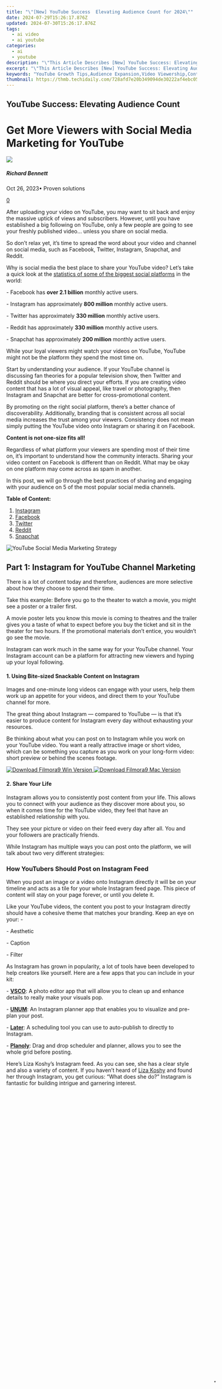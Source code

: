 ```yaml
---
title: "\"[New] YouTube Success  Elevating Audience Count for 2024\""
date: 2024-07-29T15:26:17.876Z
updated: 2024-07-30T15:26:17.876Z
tags:
  - ai video
  - ai youtube
categories:
  - ai
  - youtube
description: "\"This Article Describes [New] YouTube Success: Elevating Audience Count for 2024\""
excerpt: "\"This Article Describes [New] YouTube Success: Elevating Audience Count for 2024\""
keywords: "YouTube Growth Tips,Audience Expansion,Video Viewership,Content Marketing,Engagement Strategies,Subscriber Increase,Online Popularity Boost"
thumbnail: https://thmb.techidaily.com/728afd7e20b349094de30222af4ebc05eabd7a8ee2169bafa3b138dd4f9cdab2.jpg
---
```


## YouTube Success: Elevating Audience Count

# Get More Viewers with Social Media Marketing for YouTube

![](https://images.wondershare.com/filmora/article-images/richard-bennett.jpg)

##### Richard Bennett

 Oct 26, 2023• Proven solutions

[0](#commentsBoxSeoTemplate)

After uploading your video on YouTube, you may want to sit back and enjoy the massive uptick of views and subscribers. However, until you have established a big following on YouTube, only a few people are going to see your freshly published video… unless you share on social media.

So don’t relax yet, it’s time to spread the word about your video and channel on social media, such as Facebook, Twitter, Instagram, Snapchat, and Reddit.

Why is social media the best place to share your YouTube video? Let’s take a quick look at the [statistics of some of the biggest social platforms](https://www.dreamgrow.com/top-15-most-popular-social-networking-sites/) in the world:

\- Facebook has **over 2.1 billion** monthly active users.

\- Instagram has approximately **800 million** monthly active users.

\- Twitter has approximately **330 million** monthly active users.

\- Reddit has approximately **330 million** monthly active users.

\- Snapchat has approximately **200 million** monthly active users.

While your loyal viewers might watch your videos on YouTube, YouTube might not be the platform they spend the most time on.

Start by understanding your audience. If your YouTube channel is discussing fan theories for a popular television show, then Twitter and Reddit should be where you direct your efforts. If you are creating video content that has a lot of visual appeal, like travel or photography, then Instagram and Snapchat are better for cross-promotional content.

By promoting on the right social platform, there’s a better chance of discoverability. Additionally, branding that is consistent across all social media increases the trust among your viewers. Consistency does not mean simply putting the YouTube video onto Instagram or sharing it on Facebook.

**Content is not one-size fits all!**

Regardless of what platform your viewers are spending most of their time on, it’s important to understand how the community interacts. Sharing your video content on Facebook is different than on Reddit. What may be okay on one platform may come across as spam in another.

In this post, we will go through the best practices of sharing and engaging with your audience on 5 of the most popular social media channels.

**Table of Content:**

1. [Instagram](#Instagram)
2. [Facebook](#Facebook)
3. [Twitter](#Twitter)
4. [Reddit](#Reddit)
5. [Snapchat](#Snapchat)

![YouTube Social Media Marketing Strategy](https://images.wondershare.com/filmora/article-images/social-media-marketing-tips-for-youtuber.jpg)

## Part 1: Instagram for YouTube Channel Marketing

There is a lot of content today and therefore, audiences are more selective about how they choose to spend their time.

Take this example: Before you go to the theater to watch a movie, you might see a poster or a trailer first.

A movie poster lets you know this movie is coming to theatres and the trailer gives you a taste of what to expect before you buy the ticket and sit in the theater for two hours. If the promotional materials don’t entice, you wouldn’t go see the movie.

Instagram can work much in the same way for your YouTube channel. Your Instagram account can be a platform for attracting new viewers and hyping up your loyal following.

#### 1. Using Bite-sized Snackable Content on Instagram

Images and one-minute long videos can engage with your users, help them work up an appetite for your videos, and direct them to your YouTube channel for more.

The great thing about Instagram — compared to YouTube — is that it’s easier to produce content for Instagram every day without exhausting your resources.

Be thinking about what you can post on to Instagram while you work on your YouTube video. You want a really attractive image or short video, which can be something you capture as you work on your long-form video: short preview or behind the scenes footage.

[![Download Filmora9 Win Version](https://images.wondershare.com/filmora/guide/download-btn-win.jpg) ](https://tools.techidaily.com/wondershare/filmora/download/) [![Download Filmora9 Mac Version](https://images.wondershare.com/filmora/guide/download-btn-mac.jpg) ](https://tools.techidaily.com/wondershare/filmora/download/)

#### 2. Share Your Life

Instagram allows you to consistently post content from your life. This allows you to connect with your audience as they discover more about you, so when it comes time for the YouTube video, they feel that have an established relationship with you.

They see your picture or video on their feed every day after all. You and your followers are practically friends.

While Instagram has multiple ways you can post onto the platform, we will talk about two very different strategies:

### How YouTubers Should Post on Instagram Feed

When you post an image or a video onto Instagram directly it will be on your timeline and acts as a tile for your whole Instagram feed page. This piece of content will stay on your page forever, or until you delete it.

Like your YouTube videos, the content you post to your Instagram directly should have a cohesive theme that matches your branding. Keep an eye on your: -

\- Aesthetic

\- Caption

\- Filter

As Instagram has grown in popularity, a lot of tools have been developed to help creators like yourself. Here are a few apps that you can include in your kit:

\- [**VSCO**](https://vsco.co/): A photo editor app that will allow you to clean up and enhance details to really make your visuals pop.

\- [**UNUM**](https://unum.la/): An Instagram planner app that enables you to visualize and pre-plan your post.

\- [**Later**](https://later.com/): A scheduling tool you can use to auto-publish to directly to Instagram.

\- [**Planoly**](https://www.planoly.com/): Drag and drop scheduler and planner, allows you to see the whole grid before posting.

Here’s Liza Koshy’s Instagram feed. As you can see, she has a clear style and also a variety of content. If you haven’t heard of [Liza Koshy](https://www.instagram.com/lizakoshy/) and found her through Instagram, you get curious: “What does she do?” Instagram is fantastic for building intrigue and garnering interest.

<!-- affiliate ads begin -->
<span id="1793213">
					<video width="1080" height="1620" style="cursor:pointer"
           poster="//a.impactradius-go.com/display-clicktoplayimage/1793213.jpeg"
           onclick="if(!this.playClicked){this.play();this.setAttribute('controls',true);this.playClicked=true;}">
	   <source src="//a.impactradius-go.com/display-ad/19135-1793213">
	   <img src="//a.impactradius-go.com/display-clicktoplayimage/1793213.jpeg" style="border: none; height: 100%; width: 100%; object-fit: contain">
	</video>
	<div style="width:1080px;text-align:center"><a href="javascript:window.open(decodeURIComponent('https%3A%2F%2Ftinyland.pxf.io%2Fc%2F5597632%2F1793213%2F19135'), '_blank');void(0);">Click here</a></div>
</span>
<img height="0" width="0" src="https://imp.pxf.io/i/5597632/1793213/19135" style="position:absolute;visibility:hidden;" border="0" />
<!-- affiliate ads end -->
![Instagram Feed sample](https://images.wondershare.com/filmora/article-images/instagram-feed-liza-koshy.jpg) _Instagram: Liza Koshy_

This will be a good place to post a teaser of your latest video, upload an inspiring image, or share an interesting piece of content that shows the world what you are all about.

Have a different type of content lined up. You don’t want someone to end up on your Instagram page and only see selfies or inspiring quotes.

You won’t know which type of content will hook your next fan... so experiment.

When you post onto Instagram directly, you can’t add a are unable to link in the caption. This has been a bane for marketers and creators since the beginning of Instagram.

<!-- affiliate ads begin -->
<a href="https://ukaidot.sjv.io/c/5597632/1793237/19578" target="_top" id="1793237"><img src="//a.impactradius-go.com/display-ad/19578-1793237" border="0" alt="" width="1200" height="1200"/></a><img height="0" width="0" src="https://imp.pxf.io/i/5597632/1793237/19578" style="position:absolute;visibility:hidden;" border="0" />
<!-- affiliate ads end -->
![Instagram Feed sample 2](https://images.wondershare.com/filmora/article-images/instagram-feed-2.jpg)

_Instagram: Pointless Blog_

While Instagram is a great engagement platform, it hasn’t been the best channel for those who want to have a direct call to action. The old method was to direct the viewer to your Instagram bio where there is the only place to post a link.

However, once you’ve gained a large following (10K) you will be able to [attached links](https://www.socialmediaexaminer.com/how-to-add-a-link-to-your-instagram-stories/) in Instagram Story.

<!-- affiliate ads begin -->
<a href="https://secure.2checkout.com/order/checkout.php?PRODS=194977&QTY=1&AFFILIATE=108875&CART=1"><img src="https://www.blumentals.net/scrfactory/images/screensaver-software.png" border="0">Screensaver Factory, Create stunning professional screensavers within minutes. Create screensavers for yourself, for marketing or unlimited royalty-free commercial distribution. Make screensavers from images, video and swf flash, add background music and smooth sprite and transition effects. Screensaver Factory is very easy to use, and it enables you to make self-installing screensaver files and CDs for easy setup and distribution. Screensaver Factory is the most advanced software of its kind.</a>
<!-- affiliate ads end -->
### 2\. How YouTubers Should on Post Instagram Story </h3 >

Instagram Story allows you to post a series of images and videos over the course of 24 hours. After that, the collection of content — or “story” — from that day disappears.

#### 1. Don’t want your Instagram Story to disappear forever?

There is a feature called “Highlight” which archives your stories so that you can view them later, however, they will be kept on your Instagram profile page. This allows visitors to see your best stories and have prepared content even when you go 24 hours without posting something new.

![Instagram Feed sample 3](https://images.wondershare.com/filmora/article-images/instagram-feed-3.jpg) _Instagram: Marianna Hewitt_

#### 2. Use Instagram Story to Make an Announcement

While you are uploading your latest video to YouTube, go on Instagram Story and let your followers know.

Unlike posting directly to the Instagram timeline, once you reach a certain milestone, Instagram Story allows you to create a link right in the content. The ability to offer something timely and encourage the viewer to swipe up is a fantastic way to catch your audience when they are most interested in your content. By doing so, you redirect them from Instagram to your YouTube video.

<!-- affiliate ads begin -->
<a href="https://checkout.mirillis.com/order/checkout.php?PRODS=4704640&QTY=1&AFFILIATE=108875&CART=1"> <img src="https://secure.avangate.com/images/merchant/547a5a56d43f6d40f9a6a2f76501d013/products/1_mirillis_action_boxshot_store_1x.jpg" border="0">
	Home Use license is dedicated for personal, non-commercial use only. 
	If Action! is used for commercial gain or to further any commercial purpose, 
	a Commercial Use license is required. Multi-license (volume discount) is intended for single 
 
	company, user or members of the same household. Action! - screen and game recorder</a>
<!-- affiliate ads end -->
![Instagram Feed sample 4](https://images.wondershare.com/filmora/article-images/instagram-feed-4.jpg)

_Instagram: Jenn Im_

Don’t think of Instagram Story as simply a mean for promoting your video, but a chance to give your loyal viewers an exclusive view into your process, allow them to get familiar with your personality and increase the exposure of your brand as a whole, solidifying your relationship.

## Part 2: Facebook for YouTube Channel Marketing

Facebook is the world’s most popular social media platform. With that claim, it can help any new YouTuber find and grow their audience. It doesn’t matter if their channel is about fashion or karate, Facebook is an appropriate platform for interacting with the audience, as long as the content you share is relevant and click-worthy.

There are a number of ways to share content on Facebook:

\- Sharing on your own personal timeline allows your Friends to see the content.

\- Sharing directly to a particular group or person’s feed assures those in the group or that specific person will see the content.

\- Sharing via a separate Page you’ve built for your YouTube channel allows those who are following the page to see the content.

#### 1. Improve YouTube Video Thumbnail on Facebook

Facebook doesn’t make it easy for YouTubers to show their video on Facebook’s news feed, especially if it is hosted on YouTube.

![share YouTube video on Facebook](https://images.wondershare.com/filmora/article-images/share-youtube-on-facebook-1.jpg)

When you post your video from YouTube directly to Facebook, it’ll look something like the image above. Unremarkable. While your audience can still view the video on the Facebook timeline, your fans scrolling by wouldn’t even notice it.

This is Facebook’s way of encouraging you to post videos directly to Facebook’s platform. Which is something you should consider as well, but as you are currently working to grow your YouTube channel, it’s good to focus on this task first.

Well, how do you make the post look better? There is a tool called [Thumb Tube](https://thumbtube.com/) that gives you full sized image on Facebook:

![Share YouTube on Facebook 2](https://images.wondershare.com/filmora/article-images/share-youtube-on-facebook-2.jpg)

Thumb Tube takes your YouTube video link and redirects it so it is now hosted on ThumbTube.com. Yet, anyone viewing the video there is watching on YouTube, not Facebook. This allows you to still capture all the views, likes, and comments on YouTube.

### 1\. Managing a Facebook Page for Your YouTube Channel

Know this, Facebook has been around for over a decade, and establishing yourself on the social network in 2018 is not what it was like in the late ‘00s. Hard truths: building a following from scratch is going to be a lot of work.

#### 1. Growing on Facebook is Hard

Before you go and start committing yourself to Facebook, consider your capacity and your audience: are you able to dedicate time and effort on Facebook? Is this the best platform to reach your viewers?

So Facebook is for you. How should you approach it?

#### 2. Setup a Facebook Page for your YouTube Channel

This separates your personal account from your channel, allowing you to still have some autonomy. You don’t necessarily want your fans to be your friends… On top of that, having a separate page for your channel enables you to keep a consistent branding, which is important in getting more likes and subscribers.

To set up a separate Facebook Page:

1\. Go to Facebook, and click “Pages” in the right-hand column

1. Click “Create Pages”
2. Let Facebook know whether your Page will be classified as a “Business or Brand” or a “Community or Public Figure"

![create facebook page](https://images.wondershare.com/filmora/article-images/create-facebook-page.jpg)

1. Name your Page, preferably your YouTube channel name
<!-- affiliate ads begin -->
<a href="https://appsumo.8odi.net/c/5597632/2075482/7443" target="_top" id="2075482"><img src="//a.impactradius-go.com/display-ad/7443-2075482" border="0" alt="" width="1200" height="600"/></a><img height="0" width="0" src="https://appsumo.8odi.net/i/5597632/2075482/7443" style="position:absolute;visibility:hidden;" border="0" />
<!-- affiliate ads end -->
2. Add Profile and Cover pictures ![Facebook Page settings](https://images.wondershare.com/filmora/article-images/facebook-page-settings.jpg)
3. INVITE!

Treat your Facebook Page like another homepage for your channel. Landing on your page might be the first interaction the audience will have with your brand, so it is important that it is similar to your YouTube channel. This means, the logo has to match, the descriptions need to be aligned, and the cover photo should somewhat resemble your YouTube channel art.

Once you are confident that all the Facebook elements are consistent, it’s time to start marketing.

#### 3. Invite Your Facebook Friends to Like Your Page

Your circle of friends will give you your initial burst needed to grow your YouTube channel, as they like and comment on your videos. The more engagement you get, the more impressions your post will earn not just from your friends, but from your friends’ friends. This expands your network.

However, don’t post the same thing over and over again. It’ll come across as spam to your followers, and it’ll also look lazy if someone lands on your page and see the same piece of content repeated on your news feed.

**Facebook is best if you are consistently sharing a variety of content related to your channel.**

This does not mean you have to be creating them all. If you were to post five times a week, perhaps only one of the post can be originally created by you. Curate content (i.e. blog, infographics, podcasts, images) that matches your audience’s interest. By always having engaging content that your fans are eager to like, share, and comment, this will give your videos more exposure when it is time to share it.

**Pro Tip:** Save time by scheduling your Facebook content ahead of time. By batching your Facebook content to be uploaded in one sitting, you can have a week to a month of content prepped ahead of time, so you can go back to focusing on YouTube.

Managing Facebook as a channel to build your YouTube audience can be very effective, but it is a lot of work in itself.

Managing Facebook involves:

\- Posting content

\- Responding to comments

\- Engaging with Facebook groups

\- [Tube Ritual](https://www.facebook.com/groups/TubeRitual/) (Video Marketing YouTube Group)

\- [Beauty and the Vlog](https://www.facebook.com/groups/BeautyandtheVlog/) (Fashion and Beauty YouTube Group)

\- [Travel Vloggers United](https://www.facebook.com/TravelVloggersUnited) (Travel YouTube Group)

\- Evaluating performance repeatedly

Don’t spread yourself too thin. If YouTube is your priority, all other social media communities should be complementary, not an obligation.

<!-- affiliate ads begin -->
<a href="https://bluettieu.pxf.io/c/5597632/2042323/17091" target="_top" id="2042323"><img src="//a.impactradius-go.com/display-ad/17091-2042323" border="0" alt="BLUETTI NEW LAUNCH AC180T" width="3840" height="1600"/></a><img height="0" width="0" src="https://imp.pxf.io/i/5597632/2042323/17091" style="position:absolute;visibility:hidden;" border="0" />
<!-- affiliate ads end -->
## Part 3: Twitter for YouTube Channel Marketing

Unlike Facebook or Instagram, Twitter is a platform where you must be ready with a large amount of valuable content to share, otherwise, you will be lost in the noise. Don’t be afraid to tweet similar content throughout a day. As long as it is done well and isn’t misleading viewers, it wouldn’t be considered spam.

Twitter allows you to get in front of some of the most influential people on the Internet and stay on top of global trends. It is not always easy to get noticed on Twitter, but when your content really resonates, it’s also hard to be ignored.

#### 1. Take Advantage of Trending Hashtags

In order to be successful on Twitter, you must be ready to jump onto a relevant trend. If you are talking about something that nobody is interested in, you might not be heard at all. Keep an eye on the most popular hashtags for that day and get involved with a conversation.

<!-- affiliate ads begin -->
<a href="https://appsumo.8odi.net/c/5597632/2068416/7443" target="_top" id="2068416"><img src="//a.impactradius-go.com/display-ad/7443-2068416" border="0" alt="" width="1200" height="600"/></a><img height="0" width="0" src="https://appsumo.8odi.net/i/5597632/2068416/7443" style="position:absolute;visibility:hidden;" border="0" />
<!-- affiliate ads end -->
![take advantage of Twitter hashtag](https://images.wondershare.com/filmora/article-images/take-advantage-of-trending-hashtags.jpg)

While you should definitely tweet and gain engagement for your YouTube videos, you will also need to tweet out other content.

Constantly keeping an eye on what the world is talking about gives you an idea of what is important to discuss. This may even help guide your next YouTube video.

#### 2. Tag Brands and Influencers

Twitter is a great platform if your channel showcases brands, personalities, or influencers because it gives you the ability to get in front of them. Getting a big brand or an influencer to share your video can earn you a lot more Twitter followers as well as a lot more views to your channel.

An effective way for YouTubers to use Twitter is to be active during an event. If you know that the event will get a lot of attention and the content you are producing is relevant to that audience, then use the official hashtag, tag an attendee, and get that crowd who are actively engaged during the duration of the event to view your videos.

<!-- affiliate ads begin -->
<a href="https://secure.2checkout.com/order/checkout.php?PRODS=37540879&QTY=1&AFFILIATE=108875&CART=1"><img src="https://paperscan.orpalis.com/img/content/You_prefer_to_use.png" border="0">PaperScan Professional： PaperScan Scanner Software is a powerful TWAIN & WIA scanning application centered on one idea: making document acquisition an unparalleled easy task for anyone.</a>
<!-- affiliate ads end -->
![Tag brand and influencer](https://images.wondershare.com/filmora/article-images/tag-brand-influencer-twitter.jpg)

_Creators sharing their thoughts on #VidCon_

Connecting with people with a lot of clouts can increase your credibility on the topic you are covering.

However, in order for these high-influence people to notice your YouTube channel via Twitter, you must commit to building your Twitter account and audience.

If your Twitter account looks amateurish, for example: if you display picture is still an egg, then any attempts at reaching out to these big brands and influencers will be a loss. Stay active and over time you will gain a following to support you.

## Part 4: Reddit for YouTube Channel Marketing

Reddit for YouTube creators can be an intimidating place. Reddit users (Redditors) can sniff out marketing material or misleading click-baits.

You can commit this sin on other platform and get away with it, but on Reddit, this type of posting at best will not be ignored and at worst roasted alive in front of the whole platform.

Because of the anonymity of Reddit’s user base, the comments for posts are often unfiltered.

#### 1. Good Content Gets Seen and Discussed On Reddit

If you can tap into the community values of Reddit, contribute to conversations and share interesting and relevant content there might not be a better platform to grow your YouTube audience.

Many media organizations with a significant following are starting to [use Reddit to find stories and viral content](https://medium.com/@davelee/a-journalists-guide-to-reddit-your-newest-super-source-fa250e967b97). The chances of being discovered on Reddit is much higher than on Twitter, as the upvote/downvote system gives your good work a higher platform to stand on while lowering the bad content to Reddit’s cellar.

#### 2. Don’t Promote Yourself

Reddit is not a platform where you enter, drop your content in, and expect people to engage with it. For Redditors, this is intrusive and unappreciated.

Imagine being at a party and talking to your friends, and then someone you don’t know comes in and starts a conversation about the latest movie, singing a song and asking for feedback, or discussing the coolest restaurants in town. That would be annoying, right?

You cannot go into Reddit blasting your content, because it wasn’t welcomed content.

Before you can get people on Reddit to care about your YouTube channel, you must show them that you care about them — the community.

From day one, you need to be a part of the community, and your reason for being a part of the community cannot be because you want to share content. If you have a hidden agenda, you will be discovered.

#### 3. Understand the Reddiquettes

When engaging on Reddit, you must abide by rules which are called “reddiquette.” There are global reddiquettes and then there are individual community reddiquette.

[**Global reddiquettes**](https://www.reddit.com/wiki/reddiquette)**:**

\- Search for duplicate content before posting.

\- Consume the content before voting.

\- Act as you would in real life.

\- And more.

#### 3. Community reddiquettes

These are additional rules that the individual Reddit communities enforce. Be sure to read these rules before posting onto these specific communities. Understanding these rules will help you understand the purpose of this community.

Here is an example of reddiquettes for r/Cameras:

<!-- affiliate ads begin -->
<a href="https://sentrypc.7eer.net/c/5597632/398457/3022" target="_top" id="398457"><img src="//a.impactradius-go.com/display-ad/3022-398457" border="0" alt="www.sentrypc.com" width="980" height="120"/></a><img height="0" width="0" src="https://sentrypc.7eer.net/i/5597632/398457/3022" style="position:absolute;visibility:hidden;" border="0" />
<!-- affiliate ads end -->
![reddit community guideline sample](https://images.wondershare.com/filmora/article-images/reddit-community-guideline-sample.jpg)

You only have so many strikes with Reddit before your account gets banned. But don’t worry about all that. Be your awesome self.

When you are on Reddit, don’t think of yourself as a YouTuber, think of yourself as a redditor, if you do, you’ll have a bright future on the platform.

#### 4. Subreddits Where You Can Post Freely

While there are some subreddits that demand relevant content, some subreddits will allow you post your videos as long as 90% of your content are from another source aside from your YouTube channel, you won’t be considered spammy.

**\- r/YouTuber**: Get critiques for your videos

**\- r/Videos**: Post any video into the masses

**\- r/YTPL**: Share a whole playlist

Because these subreddits are unfocused and loaded with a variety of content, it’s often tricky to find your specific audience there. Then again, you’ll never know.

## Part 5: Snapchat for YouTube Channel Marketing

If your audience craves immediacy and exclusivity, then Snapchat is definitely the social media channel that you’d want to explore.

The ephemeral nature of Snapchat makes it a unique way of marketing your content as what you snap will only be available within 24 hours. Because what you post will only be available for a brief moment in time, those who are following you will dedicate their attention to your content knowing that if they miss it, they might never see it again.

This undivided attention cannot be recreated on Twitter, Facebook, or Reddit, as users can easily scroll pass your content.

The key is to get your audience a personalized experience on your Snapchat. What can you offer on Snapchat that they can’t get elsewhere?

#### 1. Don’t Worry About Professionalism

Snapchat is young, fun, and silly. On Snapchat, your personality needs to be the fuel for your content.

Pull the curtains open and welcome your audience through the private window into your life. Treat your Snapchat audience less as a faceless crowd but as your friends and family. Take them on a private tour, show them unseen footage of your video, and don’t be afraid to use the filters, text, and theme to liven up your content.

Start following some [popular YouTubers on Snapchat](https://vidooly.com/blog/youtubers-on-snapchat) and you can quickly see how they are using it. Don’t use Snapchat as a place to perform, but instead a place for you to be spontaneous. Remember these content don’t last forever, so don’t take forever planning it out, just start doing it.  

Promoting your Snapchat account can be hard if you are not a celebrity. Unlike Facebook, Twitter, or Instagram, there is no in-app discovery or suggested users feature in Snapchat. The user will have to search for who they want to follow. Unless someone already knows about you, it’s unlikely that they will be following you on Snapchat. This makes promoting your account to your viewers essential for growth.

<!-- affiliate ads begin -->
<a href="https://propmoneyinc.pxf.io/c/5597632/1803116/14559" target="_top" id="1803116"><img src="//a.impactradius-go.com/display-ad/14559-1803116" border="0" alt="" width="859" height="859"/></a><img height="0" width="0" src="https://imp.pxf.io/i/5597632/1803116/14559" style="position:absolute;visibility:hidden;" border="0" />
<!-- affiliate ads end -->
![promote account to get views](https://images.wondershare.com/filmora/article-images/promote-account-to-get-views.jpg)

_YouTuber, Markiplier tweeting his Snapchat username._

Here are a few quick tips for promoting your Snapchat account.

\- Make sure your Snapchat handle is present on your YouTube channel and other social media platforms.

\- Make your [Snapchat snapcode](https://blackatlascreative.com/blog/how-do-snapchats-snapcodes-work/) your profile pic, so people can scan and connect with you.

\- Get other Snapchatters to give you a shout-out on their account.

Marketing on social media is essential for not only growing your YouTube channel but your entire brand. If you like more content around social media marketing for your channel, join our community of YouTubers where we are always discussing new tactics and opportunities.

Is there a social media platform that you want to test out but not sure how? Leave a comment below.

<!-- affiliate ads begin -->
<a href="https://secure.2checkout.com/order/checkout.php?PRODS=4615471&QTY=1&AFFILIATE=108875&CART=1"><img src="https://images.wondershare.com/affiliate-image/affiliate_banners_en/max_782x90.png" border="0"></a>
<!-- affiliate ads end -->
![author avatar](https://images.wondershare.com/filmora/article-images/richard-bennett.jpg)

Richard Bennett

Richard Bennett is a writer and a lover of all things video.

Follow @Richard Bennett


<ins class="adsbygoogle"
     style="display:block"
     data-ad-format="autorelaxed"
     data-ad-client="ca-pub-7571918770474297"
     data-ad-slot="1223367746"></ins>



<ins class="adsbygoogle"
     style="display:block"
     data-ad-client="ca-pub-7571918770474297"
     data-ad-slot="8358498916"
     data-ad-format="auto"
     data-full-width-responsive="true"></ins>





<span class="atpl-alsoreadstyle">Also read:</span>
<div><ul>
<li><a href="https://instagram-clips.techidaily.com/new-10-free-instagram-story-viewers-to-watch-instagram-stories-anonymously/"><u>[New] 10 FREE Instagram Story Viewers to Watch Instagram Stories Anonymously</u></a></li>
<li><a href="https://youtube-zero.techidaily.com/024-approved-a-compre-written-in-code-deciphering-youtube-backlink-building-techniques/"><u>[New] 2024 Approved  A Compre Written in Code  Deciphering YouTube Backlink Building Techniques</u></a></li>
<li><a href="https://youtube-zero.techidaily.com/024-approved-crafting-the-perfect-strategy-exclusive-youtube-to-gmail-connection/"><u>[New] 2024 Approved  Crafting the Perfect Strategy  Exclusive YouTube to Gmail Connection</u></a></li>
<li><a href="https://youtube-lab.techidaily.com/024-approved-create-with-colors-youtube-banner-creation-guide/"><u>[New] 2024 Approved  Create with Colors  YouTube Banner Creation Guide</u></a></li>
<li><a href="https://youtube-zero.techidaily.com/024-approved-digital-download-king-comprerante-video-acquisition-guide/"><u>[New] 2024 Approved  Digital Download King  Comprerante Video Acquisition Guide</u></a></li>
<li><a href="https://youtube-zero.techidaily.com/024-approved-easy-and-fast-convert-youtube-music-into-mp3-mac-version/"><u>[New] 2024 Approved  Easy & Fast  Convert YouTube Music Into MP3, Mac Version</u></a></li>
<li><a href="https://youtube-zero.techidaily.com/ecome-a-yt-hub-pro-complete-guide-revealed/"><u>[New] Become a YT Hub Pro  Complete Guide Revealed</u></a></li>
<li><a href="https://youtube-zero.techidaily.com/ealing-with-copyright-infringement-notices-on-youtube/"><u>[New] Dealing with Copyright Infringement Notices on YouTube</u></a></li>
<li><a href="https://vimeo-videos.techidaily.com/new-high-end-downloads-best-10-apps-for-extracting-vimeo-videos/"><u>[New] High-End Downloads  Best 10 Apps for Extracting Vimeo Videos</u></a></li>
<li><a href="https://youtube-zero.techidaily.com/n-2024-avoid-blandness-optimize-your-thumbnail-with-20-fonts/"><u>[New] In 2024, Avoid Blandness - Optimize Your Thumbnail with 20 Fonts</u></a></li>
<li><a href="https://youtube-zero.techidaily.com/n-2024-crafting-engaging-youtube-channel-names-for-vlogger-success-no-more-than-156/"><u>[New] In 2024, Crafting Engaging YouTube Channel Names for Vlogger Success (No More Than 156)</u></a></li>
<li><a href="https://visual-screen-recording.techidaily.com/new-in-2024-essential-gear-for-effective-remote-podcast-recording/"><u>[New] In 2024, Essential Gear for Effective Remote Podcast Recording</u></a></li>
<li><a href="https://youtube-zero.techidaily.com/n-2024-gain-momentum-with-these-strategies-for-trending-youtubers/"><u>[New] In 2024, Gain Momentum with These Strategies for Trending YouTubers</u></a></li>
<li><a href="https://snapchat-videos.techidaily.com/new-mastering-snap-camera-in-ms-teams/"><u>[New] Mastering Snap Camera in MS Teams</u></a></li>
<li><a href="https://youtube-zero.techidaily.com/astering-video-content-defeating-10-vlogging-hurdles-for-2024/"><u>[New] Mastering Video Content  Defeating 10 Vlogging Hurdles for 2024</u></a></li>
<li><a href="https://youtube-zero.techidaily.com/aximize-impact-with-customized-youtube-end-screen-templates-for-2024/"><u>[New] Maximize Impact with Customized YouTube End Screen Templates for 2024</u></a></li>
<li><a href="https://youtube-zero.techidaily.com/avigating-numbers-essential-online-stock-market-guides-for-2024/"><u>[New] Navigating Numbers  Essential Online Stock Market Guides for 2024</u></a></li>
<li><a href="https://youtube-zero.techidaily.com/etrospective-viewing-inventive-approaches-for-backward-youtube-content-for-2024/"><u>[New] Retrospective Viewing  Inventive Approaches for Backward YouTube Content for 2024</u></a></li>
<li><a href="https://youtube-zero.techidaily.com/op-10-platforms-revolutionizing-how-you-discover-youtube-keywords/"><u>[New] Top 10 Platforms Revolutionizing How You Discover YouTube Keywords</u></a></li>
<li><a href="https://screen-activity-recording.techidaily.com/new-unbeatable-deals-discover-the-best-free-desktop-recorders/"><u>[New] Unbeatable Deals  Discover the Best Free Desktop Recorders</u></a></li>
<li><a href="https://screen-video-capture.techidaily.com/new-unveiling-8-premium-linux-tools-for-efficient-snaps-for-2024/"><u>[New] Unveiling 8 Premium Linux Tools for Efficient Snaps for 2024</u></a></li>
<li><a href="https://youtube-zero.techidaily.com/ed-2024-approved-14-youtube-adsense-earnings-how-much-does-adsense-pay-per-1000-views/"><u>[Updated] 2024 Approved  14- YouTube AdSense Earnings  How Much Does AdSense Pay per 1,000 Views</u></a></li>
<li><a href="https://screen-recording.techidaily.com/updated-2024-approved-az-recorder-expert-series-app-deep-dives/"><u>[Updated] 2024 Approved  AZ Recorder Expert Series  App Deep Dives</u></a></li>
<li><a href="https://remote-screen-capture.techidaily.com/updated-2024-approved-streamlined-ways-to-document-your-videos/"><u>[Updated] 2024 Approved  Streamlined Ways to Document Your Videos</u></a></li>
<li><a href="https://youtube-zero.techidaily.com/ed-2024-approved-your-path-to-youtube-stardom-six-simple-steps-for-greater-visibility/"><u>[Updated] 2024 Approved  Your Path to YouTube Stardom  Six Simple Steps for Greater Visibility</u></a></li>
<li><a href="https://youtube-zero.techidaily.com/ed-2024-approved-youtube-clip-maker/"><u>[Updated] 2024 Approved  Youtube Clip Maker</u></a></li>
<li><a href="https://extra-tips.techidaily.com/updated-beginning-a-charitable-cyber-fundraiser-on-fb/"><u>[Updated] Beginning a Charitable Cyber Fundraiser on FB</u></a></li>
<li><a href="https://youtube-zero.techidaily.com/ed-edible-imagery-stepwise-food-film-making/"><u>[Updated] Edible Imagery  Stepwise Food Film Making</u></a></li>
<li><a href="https://youtube-zero.techidaily.com/ed-essential-templates-and-makers-insights-for-end-credits/"><u>[Updated] Essential Templates & Makers' Insights for End Credits</u></a></li>
<li><a href="https://youtube-zero.techidaily.com/ed-graphicgrind-studio/"><u>[Updated] GraphicGrind Studio</u></a></li>
<li><a href="https://youtube-zero.techidaily.com/ed-how-to-choose-the-right-thumbnail-size-for-impact/"><u>[Updated] How to Choose the Right Thumbnail Size for Impact</u></a></li>
<li><a href="https://youtube-zero.techidaily.com/ed-in-2024-exclusive-game-recordings-tools/"><u>[Updated] In 2024, Exclusive Game Recordings Tools</u></a></li>
<li><a href="https://youtube-zero.techidaily.com/ed-in-2024-expert-advice-on-selecting-the-best-lenses-for-filmmaking/"><u>[Updated] In 2024, Expert Advice on Selecting The Best Lenses For Filmmaking</u></a></li>
<li><a href="https://youtube-zero.techidaily.com/ed-in-2024-instant-subscriber-tally-software/"><u>[Updated] In 2024, Instant Subscriber Tally Software</u></a></li>
<li><a href="https://youtube-zero.techidaily.com/ed-in-2024-navigating-employment-and-video-content-creation/"><u>[Updated] In 2024, Navigating Employment and Video Content Creation</u></a></li>
<li><a href="https://extra-support.techidaily.com/updated-speedy-explorer-windows-10-photography-interface/"><u>[Updated] Speedy Explorer - Windows 10 Photography Interface</u></a></li>
<li><a href="https://screen-video-capture.techidaily.com/updated-the-ultimate-key-to-capturing-and-preserving-your-favorite-streamed-shows/"><u>[Updated] The Ultimate Key to Capturing and Preserving Your Favorite Streamed Shows</u></a></li>
<li><a href="https://extra-hints.techidaily.com/2024-approved-a-step-by-step-guide-to-outstanding-color-grading-top-11/"><u>2024 Approved  A Step-by-Step Guide to Outstanding Color Grading (Top 11)</u></a></li>
<li><a href="https://youtube-zero.techidaily.com/approved-boosting-views-through-imaginative-video-thumbnails/"><u>2024 Approved  Boosting Views Through Imaginative Video Thumbnails</u></a></li>
<li><a href="https://youtube-zero.techidaily.com/approved-dynamic-duo-display-youtubes-way-of-creative-splitting/"><u>2024 Approved  Dynamic Duo Display  YouTube’s Way of Creative Splitting</u></a></li>
<li><a href="https://some-techniques.techidaily.com/2024-approved-innovative-approaches-to-recording-verbal-notes/"><u>2024 Approved  Innovative Approaches to Recording Verbal Notes</u></a></li>
<li><a href="https://extra-support.techidaily.com/2024-approved-journey-through-the-top-10-sites-offering-an-array-of-impressive-3d-texts/"><u>2024 Approved  Journey Through The Top 10 Sites Offering an Array of Impressive 3D Texts</u></a></li>
<li><a href="https://youtube-zero.techidaily.com/approved-optimizing-lifes-dual-roles-job-and-youtubing/"><u>2024 Approved  Optimizing Life's Dual Roles  Job & YouTubing</u></a></li>
<li><a href="https://fox-info.techidaily.com/2024-approved-top-7-tools-for-3d-animators-creation/"><u>2024 Approved  Top 7 Tools for 3D Animator's Creation</u></a></li>
<li><a href="https://youtube-web.techidaily.com/approved-wisdom-waves-prime-ed-channels-online/"><u>2024 Approved  Wisdom Waves  Prime Ed Channels Online</u></a></li>
<li><a href="https://android-pokemon-go.techidaily.com/4-solution-to-get-rid-of-pokemon-fail-to-detect-location-on-nokia-g310-drfone-by-drfone-virtual-android/"><u>4 solution to get rid of pokemon fail to detect location On Nokia G310 | Dr.fone</u></a></li>
<li><a href="https://location-fake.techidaily.com/6-ways-to-change-spotify-location-on-your-honor-x9a-drfone-by-drfone-virtual-android/"><u>6 Ways to Change Spotify Location On Your Honor X9a | Dr.fone</u></a></li>
<li><a href="https://youtube-zero.techidaily.com/dable-subscriber-boost-buy-and-sell-youtube-views/"><u>Affordable Subscriber Boost  Buy & Sell YouTube Views</u></a></li>
<li><a href="https://screen-video-capture.techidaily.com/capturing-lessons-with-ease-top-screen-recorders/"><u>Capturing Lessons with Ease  Top Screen Recorders</u></a></li>
<li><a href="https://mondly-stories.techidaily.com/cultural-fluency-for-the-mature-mind-four-reasons-to-learn-languages-in-your-forties/"><u>Cultural Fluency for the Mature Mind: Four Reasons to Learn Languages in Your Forties</u></a></li>
<li><a href="https://youtube-zero.techidaily.com/your-perfect-vlog-title-best-free-name-generators-for-2024/"><u>Find Your Perfect Vlog Title - Best Free Name Generators for 2024</u></a></li>
<li><a href="https://location-social.techidaily.com/how-to-fake-snapchat-location-on-apple-iphone-xr-drfone-by-drfone-virtual-ios/"><u>How to Fake Snapchat Location on Apple iPhone XR | Dr.fone</u></a></li>
<li><a href="https://youtube-zero.techidaily.com/24-androids-best-youtube-video-downloaders-reviewed/"><u>In 2024, Android's Best YouTube Video Downloaders Reviewed</u></a></li>
<li><a href="https://youtube-zero.techidaily.com/24-gaming-hits-with-powerful-hashtag-strategies/"><u>In 2024, Gaming Hits with Powerful Hashtag Strategies</u></a></li>
<li><a href="https://youtube-zero.techidaily.com/24-high-ranking-videos-youtubes-everlasting-classics/"><u>In 2024, High-Ranking Videos  YouTube’s Everlasting Classics</u></a></li>
<li><a href="https://youtube-zero.techidaily.com/24-mastering-online-channel-name-creation-tips-and-tricks/"><u>In 2024, Mastering Online Channel Name Creation  Tips & Tricks</u></a></li>
<li><a href="https://extra-approaches.techidaily.com/in-2024-prime-steps-to-modify-playback-rate-of-songs-in-spotify/"><u>In 2024, Prime Steps to Modify Playback Rate of Songs in Spotify</u></a></li>
<li><a href="https://youtube-stream.techidaily.com/in-2024-top-6-budget-friendly-youtube-outro-makers/"><u>In 2024, Top 6 Budget-Friendly YouTube Outro Makers</u></a></li>
<li><a href="https://youtube-zero.techidaily.com/rating-chroma-keying-into-your-edit-suite-for-2024/"><u>Integrating Chroma Keying Into Your Edit Suite for 2024</u></a></li>
<li><a href="https://instagram-clips.techidaily.com/leading-tools-to-uncover-trending-tags-on-fb-twt-and-ig-sites/"><u>Leading Tools to Uncover Trending Tags on FB, Twt & IG Sites</u></a></li>
<li><a href="https://ios-unlock.techidaily.com/learn-how-to-lock-stolen-your-iphone-se-properly-by-drfone-ios/"><u>Learn How To Lock Stolen Your iPhone SE Properly</u></a></li>
<li><a href="https://mondly-stories.techidaily.com/oculus-quest-gears-up-for-language-diversity-with-mondly/"><u>Oculus Quest Gears Up for Language Diversity with 'Mondly'</u></a></li>
<li><a href="https://win11-tips.techidaily.com/reimagine-archived-footage-boost-video-quality-using-madvr-on-windows/"><u>Reimagine Archived Footage: Boost Video Quality Using MadVR on Windows</u></a></li>
<li><a href="https://extra-tips.techidaily.com/secrets-to-flawless-webp-to-jpg-image-conversion/"><u>Secrets to Flawless WebP-to-JPG Image Conversion</u></a></li>
<li><a href="https://youtube-zero.techidaily.com/ing-your-content-strategy-crafting-a-youtube-channel-from-scratch-for-2024/"><u>Sparking Your Content Strategy  Crafting a YouTube Channel From Scratch for 2024</u></a></li>
<li><a href="https://youtube-zero.techidaily.com/by-step-process-embedding-internet-video-in-ppt-decks-for-2024/"><u>Step-By-Step Process  Embedding Internet Video in PPT Decks for 2024</u></a></li>
<li><a href="https://youtube-zero.techidaily.com/egies-for-building-and-managing-youtube-collaborative-projects/"><u>Strategies for Building & Managing YouTube Collaborative Projects</u></a></li>
<li><a href="https://youtube-zero.techidaily.com/nail-tactics-for-top-views-on-youtube-videos-for-2024/"><u>Thumbnail Tactics for Top Views on YouTube Videos for 2024</u></a></li>
<li><a href="https://some-tips.techidaily.com/top-6-premium-video-translation-tools-for-2024/"><u>Top 6 Premium Video Translation Tools for 2024</u></a></li>
</ul></div>
